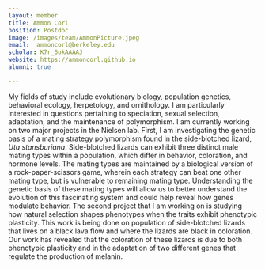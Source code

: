 ```yaml
---
layout: member
title: Ammon Corl
position: Postdoc
image: /images/team/AmmonPicture.jpeg
email:  ammoncorl@berkeley.edu
scholar: K7r_6okAAAAJ
website: https://ammoncorl.github.io
alumni: true

---
```


My fields of study include evolutionary biology, population genetics, behavioral ecology, herpetology, and ornithology.  I am particularly interested in questions pertaining to speciation, sexual selection, adaptation, and the maintenance of polymorphism. I am currently working on two major projects in the Nielsen lab.  First, I am investigating the genetic basis of a mating strategy polymorphism found in the side-blotched lizard, <i>Uta stansburiana</i>.  Side-blotched lizards can exhibit three distinct male mating types within a population, which differ in behavior, coloration, and hormone levels. The mating types are maintained by a biological version of a rock-paper-scissors game, wherein each strategy can beat one other mating type, but is vulnerable to remaining mating type.  Understanding the genetic basis of these mating types will allow us to better understand the evolution of this fascinating system and could help reveal how genes modulate behavior.  The second project that I am working on is studying how natural selection shapes phenotypes when the traits exhibit phenotypic plasticity.  This work is being done on population of side-blotched lizards that lives on a black lava flow and where the lizards are black in coloration.  Our work has revealed that the coloration of these lizards is due to both phenotypic plasticity and in the adaptation of two different genes that regulate the production of melanin. 